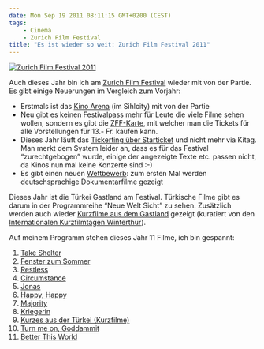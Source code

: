 ```yaml
---
date: Mon Sep 19 2011 08:11:15 GMT+0200 (CEST)
tags:
    - Cinema
    - Zurich Film Festival
title: "Es ist wieder so weit: Zurich Film Festival 2011"
---
```



[![Zurich Film Festival
2011](http://media.tumblr.com/tumblr_lrqowg2CMF1qa2z4q.jpg "Zurich Film Festival 2011")](http://www.zurichfilmfestival.org)

Auch dieses Jahr bin ich am [Zurich Film
Festival](http://www.zurichfilmfestival.org) wieder mit von der Partie.
Es gibt einige Neuerungen im Vergleich zum Vorjahr:

-   Erstmals ist das [Kino Arena](http://www.arena.ch/) (im Sihlcity)
    mit von der Partie
-   Neu gibt es keinen Festivalpass mehr für Leute die viele Filme sehen
    wollen, sondern es gibt die
    [ZFF-Karte](http://www.zurichfilmfestival.org/de/tickets-2011/zff-karte/),
    mit welcher man die Tickets für alle Vorstellungen für 13.- Fr.
    kaufen kann.
-   Dieses Jahr läuft das [Tickerting über
    Starticket](http://www.starticket.ch/zurichfilmfestival.asp) und
    nicht mehr via Kitag. Man merkt dem System leider an, dass es für
    das Festival “zurechtgebogen” wurde, einige der angezeigte Texte
    etc. passen nicht, da Kinos nun mal keine Konzerte sind :-)
-   Es gibt einen neuen
    [Wettbewerb](http://www.zurichfilmfestival.org/de/festival-info/programmreihen/wettbewerb/):
    zum ersten Mal werden deutschsprachige Dokumentarfilme gezeigt

Dieses Jahr ist die Türkei Gastland am Festival. Türkische Filme gibt es
darum in der Programmreihe “Neue Welt Sicht” zu sehen. Zusätzlich werden
auch wieder [Kurzfilme aus dem
Gastland](http://www.zurichfilmfestival.org/de//filme/3025/kurzes-aus-der-turkei/)
gezeigt (kuratiert von den [Internationalen Kurzfilmtagen
Winterthur](http://www.kurzfilmtage.ch/)).

Auf meinem Programm stehen dieses Jahr 11 Filme, ich bin gespannt:

1.  [Take
    Shelter](http://www.zurichfilmfestival.org/de//filme/1471/take-shelter/)
2.  [Fenster zum
    Sommer](http://www.zurichfilmfestival.org/de//filme/1844/fenster-zum-sommer/)
3.  [Restless](http://www.zurichfilmfestival.org/de//filme/1796/restless/)
4.  [Circumstance](http://www.zurichfilmfestival.org/de//filme/1463/circumstance/)
5.  [Jonas](http://www.zurichfilmfestival.org/de//filme/2914/jonas/)
6.  [Happy,
    Happy](http://www.zurichfilmfestival.org/de//filme/1491/happy-happy/)
7.  [Majority](http://www.zurichfilmfestival.org/de//filme/2704/majority/)
8.  [Kriegerin](http://www.zurichfilmfestival.org/de//filme/2059/combat-girls/)
9.  [Kurzes aus der Türkei
    (Kurzfilme)](http://www.zurichfilmfestival.org/de//filme/3025/kurzes-aus-der-turkei/)
10. [Turn me on,
    Goddammit](http://www.zurichfilmfestival.org/de//filme/1896/turn-me-on-goddammit/)
11. [Better This
    World](http://www.zurichfilmfestival.org/de//filme/2173/better-this-world/)


